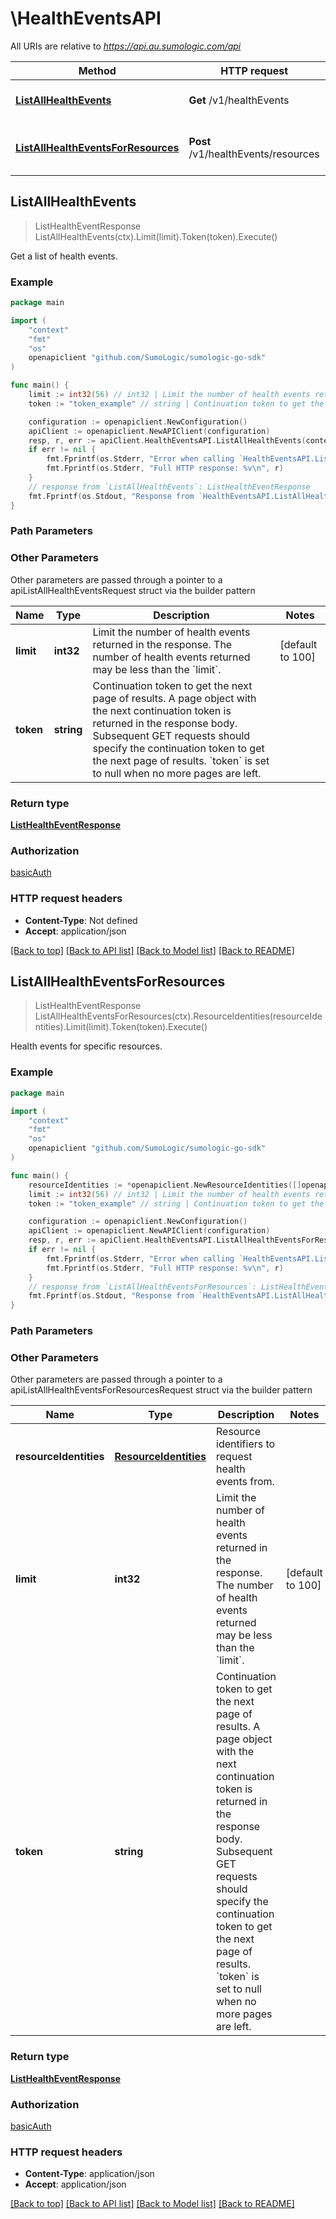 # \HealthEventsAPI

All URIs are relative to *https://api.au.sumologic.com/api*

Method | HTTP request | Description
------------- | ------------- | -------------
[**ListAllHealthEvents**](HealthEventsAPI.md#ListAllHealthEvents) | **Get** /v1/healthEvents | Get a list of health events.
[**ListAllHealthEventsForResources**](HealthEventsAPI.md#ListAllHealthEventsForResources) | **Post** /v1/healthEvents/resources | Health events for specific resources.



## ListAllHealthEvents

> ListHealthEventResponse ListAllHealthEvents(ctx).Limit(limit).Token(token).Execute()

Get a list of health events.



### Example

```go
package main

import (
	"context"
	"fmt"
	"os"
	openapiclient "github.com/SumoLogic/sumologic-go-sdk"
)

func main() {
	limit := int32(56) // int32 | Limit the number of health events returned in the response. The number of health events returned may be less than the `limit`. (optional) (default to 100)
	token := "token_example" // string | Continuation token to get the next page of results. A page object with the next continuation token is returned in the response body. Subsequent GET requests should specify the continuation token to get the next page of results. `token` is set to null when no more pages are left. (optional)

	configuration := openapiclient.NewConfiguration()
	apiClient := openapiclient.NewAPIClient(configuration)
	resp, r, err := apiClient.HealthEventsAPI.ListAllHealthEvents(context.Background()).Limit(limit).Token(token).Execute()
	if err != nil {
		fmt.Fprintf(os.Stderr, "Error when calling `HealthEventsAPI.ListAllHealthEvents``: %v\n", err)
		fmt.Fprintf(os.Stderr, "Full HTTP response: %v\n", r)
	}
	// response from `ListAllHealthEvents`: ListHealthEventResponse
	fmt.Fprintf(os.Stdout, "Response from `HealthEventsAPI.ListAllHealthEvents`: %v\n", resp)
}
```

### Path Parameters



### Other Parameters

Other parameters are passed through a pointer to a apiListAllHealthEventsRequest struct via the builder pattern


Name | Type | Description  | Notes
------------- | ------------- | ------------- | -------------
 **limit** | **int32** | Limit the number of health events returned in the response. The number of health events returned may be less than the &#x60;limit&#x60;. | [default to 100]
 **token** | **string** | Continuation token to get the next page of results. A page object with the next continuation token is returned in the response body. Subsequent GET requests should specify the continuation token to get the next page of results. &#x60;token&#x60; is set to null when no more pages are left. | 

### Return type

[**ListHealthEventResponse**](ListHealthEventResponse.md)

### Authorization

[basicAuth](../README.md#basicAuth)

### HTTP request headers

- **Content-Type**: Not defined
- **Accept**: application/json

[[Back to top]](#) [[Back to API list]](../README.md#documentation-for-api-endpoints)
[[Back to Model list]](../README.md#documentation-for-models)
[[Back to README]](../README.md)


## ListAllHealthEventsForResources

> ListHealthEventResponse ListAllHealthEventsForResources(ctx).ResourceIdentities(resourceIdentities).Limit(limit).Token(token).Execute()

Health events for specific resources.



### Example

```go
package main

import (
	"context"
	"fmt"
	"os"
	openapiclient "github.com/SumoLogic/sumologic-go-sdk"
)

func main() {
	resourceIdentities := *openapiclient.NewResourceIdentities([]openapiclient.ResourceIdentity{*openapiclient.NewResourceIdentity("C03E086C137F38B4", "Collector")}) // ResourceIdentities | Resource identifiers to request health events from.
	limit := int32(56) // int32 | Limit the number of health events returned in the response. The number of health events returned may be less than the `limit`. (optional) (default to 100)
	token := "token_example" // string | Continuation token to get the next page of results. A page object with the next continuation token is returned in the response body. Subsequent GET requests should specify the continuation token to get the next page of results. `token` is set to null when no more pages are left. (optional)

	configuration := openapiclient.NewConfiguration()
	apiClient := openapiclient.NewAPIClient(configuration)
	resp, r, err := apiClient.HealthEventsAPI.ListAllHealthEventsForResources(context.Background()).ResourceIdentities(resourceIdentities).Limit(limit).Token(token).Execute()
	if err != nil {
		fmt.Fprintf(os.Stderr, "Error when calling `HealthEventsAPI.ListAllHealthEventsForResources``: %v\n", err)
		fmt.Fprintf(os.Stderr, "Full HTTP response: %v\n", r)
	}
	// response from `ListAllHealthEventsForResources`: ListHealthEventResponse
	fmt.Fprintf(os.Stdout, "Response from `HealthEventsAPI.ListAllHealthEventsForResources`: %v\n", resp)
}
```

### Path Parameters



### Other Parameters

Other parameters are passed through a pointer to a apiListAllHealthEventsForResourcesRequest struct via the builder pattern


Name | Type | Description  | Notes
------------- | ------------- | ------------- | -------------
 **resourceIdentities** | [**ResourceIdentities**](ResourceIdentities.md) | Resource identifiers to request health events from. | 
 **limit** | **int32** | Limit the number of health events returned in the response. The number of health events returned may be less than the &#x60;limit&#x60;. | [default to 100]
 **token** | **string** | Continuation token to get the next page of results. A page object with the next continuation token is returned in the response body. Subsequent GET requests should specify the continuation token to get the next page of results. &#x60;token&#x60; is set to null when no more pages are left. | 

### Return type

[**ListHealthEventResponse**](ListHealthEventResponse.md)

### Authorization

[basicAuth](../README.md#basicAuth)

### HTTP request headers

- **Content-Type**: application/json
- **Accept**: application/json

[[Back to top]](#) [[Back to API list]](../README.md#documentation-for-api-endpoints)
[[Back to Model list]](../README.md#documentation-for-models)
[[Back to README]](../README.md)

